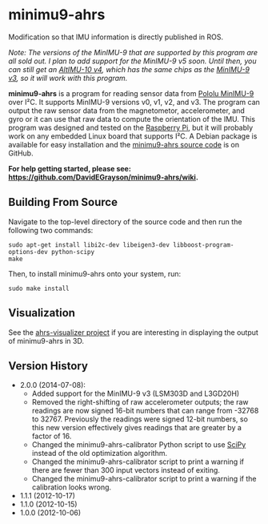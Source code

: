 # minimu9-ahrs

Modification so that IMU information is directly published in ROS.

*Note: The versions of the MinIMU-9 that are supported by this program are all sold out.  I plan to add support for the MinIMU-9 v5 soon.  Until then, you can still get an [AltIMU-10 v4], which has the same chips as the [MinIMU-9 v3], so it will work with this program.*

**minimu9-ahrs** is a program for reading sensor data from [Pololu MinIMU-9] over I²C.  It supports MinIMU-9 versions v0, v1, v2, and v3.  The program can output the raw sensor data from the magnetometor, accelerometer, and gyro or it can use that raw data to compute the orientation of the IMU.  This program was designed and tested on the [Raspberry Pi], but it will probably work on any embedded Linux board that supports I²C.  A Debian package is available for easy installation and the [minimu9-ahrs source code] is on GitHub.

**For help getting started, please see: https://github.com/DavidEGrayson/minimu9-ahrs/wiki.**

## Building From Source

Navigate to the top-level directory of the source code and then run the following two commands:

<pre><code>sudo apt-get install libi2c-dev libeigen3-dev libboost-program-options-dev python-scipy
make</code></pre>

Then, to install minimu9-ahrs onto your system, run:

<pre><code>sudo make install</code></pre>

## Visualization

See the [ahrs-visualizer project] if you are interesting in displaying the output of minimu9-ahrs in 3D.

## Version History

- 2.0.0 (2014-07-08):
  - Added support for the MinIMU-9 v3 (LSM303D and L3GD20H)
  - Removed the right-shifting of raw accelerometer outputs; the raw readings are now signed 16-bit numbers that can range from -32768 to 32767.  Previously the readings were signed 12-bit numbers, so this new version effectively gives readings that are greater by a factor of 16.
  - Changed the minimu9-ahrs-calibrator Python script to use [SciPy] instead of the old optimization algorithm.
  - Changed the minimu9-ahrs-calibrator script to print a warning if there are fewer than 300 input vectors instead of exiting.
  - Changed the minimu9-ahrs-calibrator script to print a warning if the calibration looks wrong.
- 1.1.1 (2012-10-17)
- 1.1.0 (2012-10-15)
- 1.0.0 (2012-10-06)

[ahrs-visualizer project]: https://github.com/DavidEGrayson/ahrs-visualizer
[minimu9-ahrs source code]: https://github.com/DavidEGrayson/minimu9-ahrs
[Raspberry Pi]: http://www.raspberrypi.org
[AltIMU-10 v4]: https://www.pololu.com/product/2470
[MinIMU-9 v3]: https://www.pololu.com/product/2468
[Pololu MinIMU-9]:http://www.pololu.com/catalog/product/2468
[SciPy]:http://scipy.org
